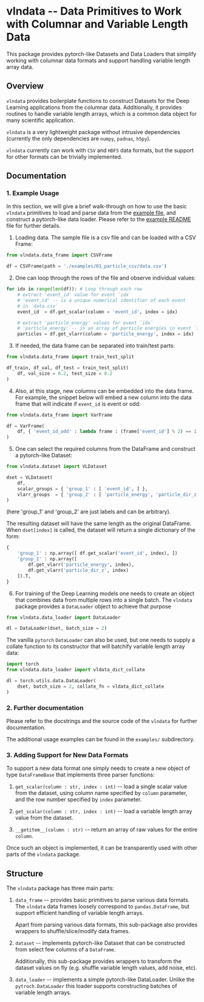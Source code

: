 # vlndata -- Data Primitives to Work with Columnar and Variable Length Data

This package provides pytorch-like Datasets and Data Loaders that simplify
working with columnar data formats and support handling variable length array
data.


## Overview

`vlndata` provides boilerplate functions to construct Datasets for the Deep
Learning applications from the columnar data. Additionally, it provides
routines to handle variable length arrays, which is a common data object
for many scientific application.

`vlndata` is a very lightweight package without intrusive dependencies
(currently the only dependencies are `numpy`, `padnas`, `h5py`).

`vlndata` currently can work with `CSV` and `HDF5` data formats, but the
support for other formats can be trivially implemented.


## Documentation

### 1. Example Usage

In this section, we will give a brief walk-through on how to use the basic
`vlndata` primitives to load and parse data from the
[example file](./examples/01_particle_csv/data.csv), and construct a
pytorch-like data loader. Please refer to the
[example README](./examples/01_particle_csv/README.md) file for further
details.

1. Loading data. The sample file is a csv file and can be loaded with a CSV
   Frame:

```python
from vlndata.data_frame import CSVFrame

df = CSVFrame(path = './examples/01_particle_csv/data.csv')
```

2. One can loop through the rows of the file and observe individual values:

```python
for idx in range(len(df)): # Loop through each row
    # extract 'event_id' value for event `idx`
    # 'event_id' -- is a unique numerical identifier of each event
    # in `data.csv`
    event_id  = df.get_scalar(column = 'event_id', index = idx)

    # extract 'particle_energy' values for event `idx`
    # 'particle_energy' -- in an array of particle energies in event `idx`
    particles = df.get_vlarr(column = 'particle_energy', index = idx)
```

3. If needed, the data frame can be separated into train/test parts:

```python
from vlndata.data_frame import train_test_split

df_train, df_val, df_test = train_test_split(
    df, val_size = 0.2, test_size = 0.2
)
```

4. Also, at this stage, new columns can be embedded into the data frame.
   For example, the snippet below will embed a new column into the data frame
   that will indicate if `event_id` is event or odd:

```python
from vlndata.data_frame import VarFrame

df = VarFrame(
    df, { 'event_id_odd' : lambda frame : (frame['event_id'] % 2) == 1 }
)
```

5. One can select the required columns from the DataFrame and construct a
   pytorch-like Dataset:

```python
from vlndata.dataset import VLDataset

dset = VLDataset(
    df,
    scalar_groups = { 'group_1' : [ 'event_id', ] },
    vlarr_groups  = { 'group_2' : [ 'particle_energy', 'particle_dir_z' ] },
)
```
(here 'group_1' and 'group_2' are just labels and can be arbitrary).

The resulting dataset will have the same length as the original DataFrame.
When `dset[index]` is called, the dataset will return a single dictionary of
the form:

```python
{
    'group_1' : np.array([ df.get_scalar('event_id', index), ])
    'group_2' : np.array([
        df.get_vlarr('particle_energy', index),
        df.get_vlarr('particle_dir_z', index)
    ]).T,
}
```

6. For training of the Deep Learning models one needs to create an object that
   combines data from multiple rows into a single batch.
   The `vlndata` package provides a `DataLoader` object to achieve that purpose

```python
from vlndata.data_loader import DataLoader

dl = DataLoader(dset, batch_size = 2)
```

  The vanilla `pytorch` `DataLoader` can also be used, but one needs to supply
  a collate function to its constructor that will batchify variable length
  array data:

```python
import torch
from vlndata.data_loader import vldata_dict_collate

dl = torch.utils.data.DataLoader(
    dset, batch_size = 2, collate_fn = vldata_dict_collate
)
```


### 2. Further documentation

Please refer to the docstrings and the source code of the `vlndata` for further
documentation.

The additional usage examples can be found in the `examples/` subdirectory.


### 3. Adding Support for New Data Formats

To support a new data format one simply needs to create a new object of type
`DataFrameBase` that implements three parser functions:

1. `get_scalar(column : str, index : int)` -- load a single scalar value from
   the dataset, using column name specified by `column` parameter, and the
   row number specified by `index` parameter.

2. `get_scalar(column : str, index : int)` -- load a variable length array
   value from the dataset.

3. `__getitem__(column : str)` -- return an array of raw values for the entire
   `column`.

Once such an object is implemented, it can be transparently used with other
parts of the `vlndata` package.


## Structure

The `vlndata` package has three main parts:

1. `data_frame` -- provides basic primitives to parse various data formats.
   The `vlndata` data frames loosely correspond to `pandas.DataFrame`, but
   support efficient handling of variable length arrays.

   Apart from parsing various data formats, this sub-package also provides
   wrappers to shuffle/slice/modify data frames.

2. `dataset` -- implements pytorch-like Dataset that can be constructed
   from select few columns of a `DataFrame`.

   Additionally, this sub-package provides wrappers to transform the dataset
   values on fly (e.g. shuffle variable length values, add noise, etc).

3. `data_loader` -- implements a simple pytorch-like DataLoader.
   Unlike the `pytroch.DataLoader` this loader supports constructing batches of
   variable length arrays.

